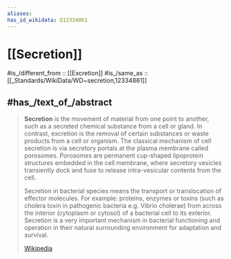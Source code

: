 ```yaml
---
aliases:
has_id_wikidata: Q12334861
---
```


# [[Secretion]] 

#is_/different_from :: [[Excretion]] 
#is_/same_as :: [[_Standards/WikiData/WD~secretion,12334861]] 

## #has_/text_of_/abstract 

> **Secretion** is the movement of material from one point to another, such as a secreted chemical substance from a cell or gland. In contrast, excretion is the removal of certain substances or waste products from a cell or organism. The classical mechanism of cell secretion is via secretory portals at the plasma membrane called porosomes. Porosomes are permanent cup-shaped lipoprotein structures embedded in the cell membrane, where secretory vesicles transiently dock and fuse to release intra-vesicular contents from the cell.
>
> Secretion in bacterial species means the transport or translocation of effector molecules. For example: proteins, enzymes or toxins (such as cholera toxin in pathogenic bacteria e.g. Vibrio cholerae) from across the interior (cytoplasm or cytosol) of a bacterial cell to its exterior. Secretion is a very important mechanism in bacterial functioning and operation in their natural surrounding environment for adaptation and survival.
>
> [Wikipedia](https://en.wikipedia.org/wiki/Secretion) 

